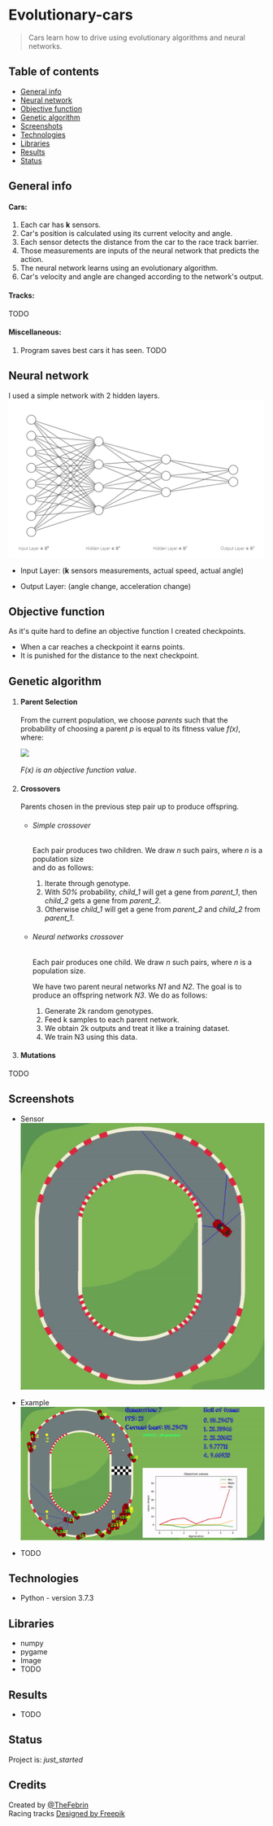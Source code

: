 # Evolutionary-cars
> Cars learn how to drive using evolutionary algorithms and neural networks.

## Table of contents
* [General info](#general-info)
* [Neural network](#neural-network)
* [Objective function](#objective-function)
* [Genetic algorithm](#genetic-algorithm)
* [Screenshots](#screenshots)
* [Technologies](#technologies)
* [Libraries](#libraries)
* [Results](#results)
* [Status](#status)

## General info

#### Cars:
1. Each car has **k** sensors.
2. Car's position is calculated using its current velocity and angle.
3. Each sensor detects the distance from the car to the race track barrier.
3. Those measurements are inputs of the neural network that predicts the action.
4. The neural network learns using an evolutionary algorithm.
5. Car's velocity and angle are changed according to the network's output.

#### Tracks:
TODO

#### Miscellaneous:
1. Program saves best cars it has seen.
TODO


## Neural network
I used a simple network with 2 hidden layers.
![Network](/images/network.jpg)

* Input Layer:
	(**k** sensors measurements, actual speed, actual angle)

* Output Layer:
	(angle change, acceleration change)

## Objective function
As it's quite hard to define an objective function I created checkpoints.

* When a car reaches a checkpoint it earns points.
* It is punished for the distance to the next checkpoint.


## Genetic algorithm
1. <h4>Parent Selection</h4>

	From the current population, we choose *parents* such that the probability of choosing a parent *p* is equal to its fitness value *f(x)*, where:

	 <img src="https://render.githubusercontent.com/render/math?math=f(x_i) = \frac{F(x_i) - F_{min}}{\sum_{j=1}^{n}(F(x_j)-F_{min})}">

	 *F(x) is an objective function value*.

2. <h4>Crossovers</h4>

	Parents chosen in the previous step pair up to produce offspring.

	* <h6>Simple crossover</h6>

		Each pair produces two children.
		We draw *n* such pairs, where *n* is a population size <br> and do as follows:

		1. Iterate through genotype.
		2. With *50%* probability, *child_1* will get a gene from *parent_1*, then *child_2* gets a gene from *parent_2*.
		3. Otherwise *child_1* will get a gene from *parent_2* and *child_2* from *parent_1*.

	* <h6>Neural networks crossover</h6>

		Each pair produces one child.
		We draw *n* such pairs, where *n* is a population size.

		We have two parent neural networks *N1* and *N2*. The goal is to produce an offspring network *N3*.
		We do as follows:
		1. Generate 2k random genotypes.
		2. Feed k samples to each parent network.
		3. We obtain 2k outputs and treat it like a training dataset.
		3. We train N3 using this data.


3. <h4>Mutations</h4>

TODO


## Screenshots
* Sensor
	![GIF](/videos/scanners.gif)

* Example
	![GIF](/videos/v1.gif)

* TODO

## Technologies
* Python - version 3.7.3

## Libraries
* numpy
* pygame
* Image
* TODO

## Results
* TODO

## Status
Project is: _just_started_

## Credits
Created by [@TheFebrin](https://github.com/TheFebrin) <br>
Racing tracks <a href="http://www.freepik.com">Designed by Freepik</a>
